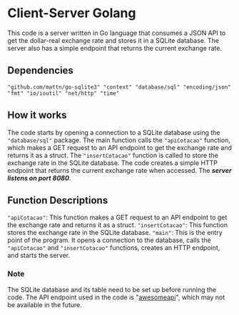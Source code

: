# Client-Server Golang
This code is a server written in Go language that consumes a JSON API to get the dollar-real exchange rate and stores it in a SQLite database. The server also has a simple endpoint that returns the current exchange rate.

## Dependencies
`"github.com/mattn/go-sqlite3"
"context"
"database/sql"
"encoding/json"
"fmt"
"io/ioutil"
"net/http"
"time"`

## How it works
The code starts by opening a connection to a SQLite database using the `"database/sql"` package.
The main function calls the `"apiCotacao"` function, which makes a GET request to an API endpoint to get the exchange rate and returns it as a struct.
The `"insertCotacao"` function is called to store the exchange rate in the SQLite database.
The code creates a simple HTTP endpoint that returns the current exchange rate when accessed.
The ***server listens on port 8080***.

## Function Descriptions
`"apiCotacao"`: This function makes a GET request to an API endpoint to get the exchange rate and returns it as a struct.
`"insertCotacao"`: This function stores the exchange rate in the SQLite database.
`"main"`: This is the entry point of the program. It opens a connection to the database, calls the `"apiCotacao"` and `"insertCotacao"` functions, creates an HTTP endpoint, and starts the server.

### Note
The SQLite database and its table need to be set up before running the code.
The API endpoint used in the code is "[awesomeapi](https://economia.awesomeapi.com.br/json/last/USD-BRL)", which may not be available in the future.



